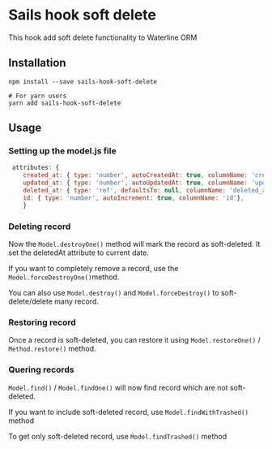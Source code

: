 # Sails hook soft delete

This hook add soft delete functionality to Waterline ORM

## Installation

```shell
npm install --save sails-hook-soft-delete
```

```shell
# For yarn users
yarn add sails-hook-soft-delete
```

## Usage

### Setting up the model.js file
```javascript
 attributes: {
    created_at: { type: 'number', autoCreatedAt: true, columnName: 'created_at'},
    updated_at: { type: 'number', autoUpdatedAt: true, columnName: 'updated_at'},
    deleted_at: { type: 'ref', defaultsTo: null, columnName: 'deleted_at'},
    id: { type: 'number', autoIncrement: true, columnName: 'id'},
    }
```

### Deleting record

Now the `Model.destroyOne()` method will mark the record as soft-deleted. It set the deletedAt attribute to current date.

If you want to completely remove a record, use the `Model.forceDestroyOne()`method.

You can also use `Model.destroy()` and `Model.forceDestroy()` to soft-delete/delete many record.

### Restoring record

Once a record is soft-deleted, you can restore it using `Model.restoreOne()` /  `Method.restore()` method.

### Quering records

`Model.find()` / `Model.findOne()` will now find record which are not soft-deleted.

If you want to include soft-deleted record, use `Model.findWithTrashed()` method

To get only soft-deleted record, use `Model.findTrashed()` method


